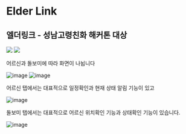 # Elder Link
## 엘더링크 - 성남고령친화 해커톤 대상 

<img src="https://img.shields.io/badge/Android Studio-3DDC84?style=flat-square&logo=Android Studio&logoColor=white"/></a> <img src="https://img.shields.io/badge/Firebase-FFCA28?style=flat-square&logo=Firebase&logoColor=white"/></a>

<p align="left">
어르신과 돌보미에 따라 화면이 나뉩니다
</p>

![image](https://user-images.githubusercontent.com/60100786/109617476-c74e7880-7b79-11eb-98bc-17e633d60764.png)
![image](https://user-images.githubusercontent.com/60100786/109617297-8eae9f00-7b79-11eb-9cfc-082e8a769311.png)


<p align="left">
어르신 탭에서는 대표적으로 일정확인과 현재 상태 알림 기능이 있고 
</p>

![image](https://user-images.githubusercontent.com/60100786/109797981-8596fe00-7c5d-11eb-8953-f2ad8036fccd.png)


<p align="left">
돌보미 탭에서는 대표적으로 어르신 위치확인 기능과 상태확인 기능이 있습니다.
</p>

![image](https://user-images.githubusercontent.com/60100786/109798100-a95a4400-7c5d-11eb-85d3-900e79216519.png)



